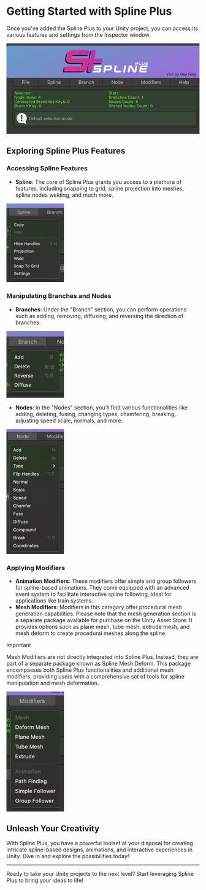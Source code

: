 # Getting Started with Spline Plus

Once you've added the Spline Plus to your Unity project, you can access its various features and settings from the Inspector window.
 
<div style="text-align: center;">
    <img alt="Spline Plus Inspector" src="../Images/SplinePlus_Inspector.png" style="display: inline-block;" width="600px">
</div>

## Exploring Spline Plus Features
### Accessing Spline Features

- **Spline**: The core of Spline Plus grants you access to a plethora of features, including snapping to grid, spline projection into meshes, spline nodes welding, and much more.
<div>
    <img src="../Images/SplinePlus_Spline.png" style="display: inline-block;"width="150px">
</div>

### Manipulating Branches and Nodes

- **Branches**: Under the "Branch" section, you can perform operations such as adding, removing, diffusing, and reversing the direction of branches.
<div >
    <img src="../Images/SplinePlus_Branch.png" style="display: inline-block;" width="150px">
</div>


- **Nodes**: In the "Nodes" section, you'll find various functionalities like adding, deleting, fusing, changing types, chamfering, breaking, adjusting speed scale, normals, and more.
<div >
    <img src="../Images/SplinePlus_Node.png" style="display: inline-block;"width="150px">
</div>

### Applying Modifiers
- **Animation Modifiers**: These modifiers offer simple and group followers for spline-based animations. They come equipped with an advanced event system to facilitate interactive spline following, ideal for applications like train systems.
- **Mesh Modifiers**:  Modifiers in this category offer procedural mesh generation capabilities. Please note that the mesh generation section is a separate package available for purchase on the Unity Asset Store. It provides options such as plane mesh, tube mesh, extrude mesh, and mesh deform to create procedural meshes along the spline.

> [!IMPORTANT]
> Mesh Modifiers are not directly integrated into Spline Plus. Instead, they are part of a separate package known as Spline Mesh Deform. This package encompasses both Spline Plus functionalities and additional mesh modifiers, providing users with a comprehensive set of tools for spline manipulation and mesh deformation.
<div >
    <img src="../Images/SplinePlus_Modifiers.png" style="display: inline-block;"width="150px">
</div>


## Unleash Your Creativity

With Spline Plus, you have a powerful toolset at your disposal for creating intricate spline-based designs, animations, and interactive experiences in Unity. Dive in and explore the possibilities today!

---

Ready to take your Unity projects to the next level? Start leveraging Spline Plus to bring your ideas to life!
